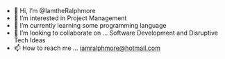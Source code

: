 - 👋 Hi, I’m @IamtheRalphmore
- 👀 I’m interested in Project Management
- 🌱 I’m currently learning some programming language
- 💞️ I’m looking to collaborate on ... Software Development and Disruptive Tech Ideas
- 📫 How to reach me ... iamralphmore@hotmail.com

<!---
IamtheRalphmore/IamtheRalphmore is a ✨ special ✨ repository because its `README.md` (this file) appears on your GitHub profile.
You can click the Preview link to take a look at your changes.
--->
